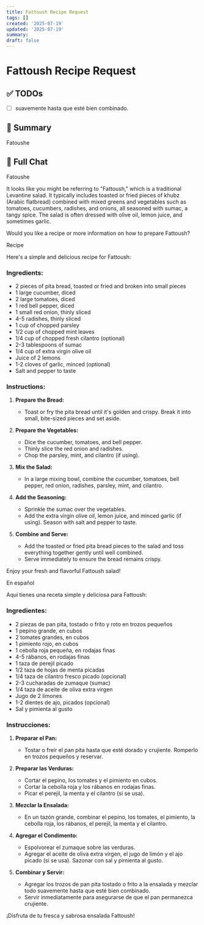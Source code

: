 ```yaml
---
title: Fattoush Recipe Request
tags: []
created: '2025-07-19'
updated: '2025-07-19'
summary:
draft: false
---
```


# Fattoush Recipe Request

## ✅ TODOs
- [ ] suavemente hasta que esté bien combinado.

## 📌 Summary
Fatoushe

## 🧠 Full Chat


Fatoushe 



It looks like you might be referring to "Fattoush," which is a traditional Levantine salad. It typically includes toasted or fried pieces of khubz (Arabic flatbread) combined with mixed greens and vegetables such as tomatoes, cucumbers, radishes, and onions, all seasoned with sumac, a tangy spice. The salad is often dressed with olive oil, lemon juice, and sometimes garlic.

Would you like a recipe or more information on how to prepare Fattoush?

Recipe

Here's a simple and delicious recipe for Fattoush:

### Ingredients:
- 2 pieces of pita bread, toasted or fried and broken into small pieces
- 1 large cucumber, diced
- 2 large tomatoes, diced
- 1 red bell pepper, diced
- 1 small red onion, thinly sliced
- 4-5 radishes, thinly sliced
- 1 cup of chopped parsley
- 1/2 cup of chopped mint leaves
- 1/4 cup of chopped fresh cilantro (optional)
- 2-3 tablespoons of sumac
- 1/4 cup of extra virgin olive oil
- Juice of 2 lemons
- 1-2 cloves of garlic, minced (optional)
- Salt and pepper to taste

### Instructions:

1. **Prepare the Bread:**
   - Toast or fry the pita bread until it's golden and crispy. Break it into small, bite-sized pieces and set aside.

2. **Prepare the Vegetables:**
   - Dice the cucumber, tomatoes, and bell pepper.
   - Thinly slice the red onion and radishes.
   - Chop the parsley, mint, and cilantro (if using).

3. **Mix the Salad:**
   - In a large mixing bowl, combine the cucumber, tomatoes, bell pepper, red onion, radishes, parsley, mint, and cilantro.

4. **Add the Seasoning:**
   - Sprinkle the sumac over the vegetables.
   - Add the extra virgin olive oil, lemon juice, and minced garlic (if using). Season with salt and pepper to taste.

5. **Combine and Serve:**
   - Add the toasted or fried pita bread pieces to the salad and toss everything together gently until well combined.
   - Serve immediately to ensure the bread remains crispy.

Enjoy your fresh and flavorful Fattoush salad!

En español

Aquí tienes una receta simple y deliciosa para Fattoush:

### Ingredientes:
- 2 piezas de pan pita, tostado o frito y roto en trozos pequeños
- 1 pepino grande, en cubos
- 2 tomates grandes, en cubos
- 1 pimiento rojo, en cubos
- 1 cebolla roja pequeña, en rodajas finas
- 4-5 rábanos, en rodajas finas
- 1 taza de perejil picado
- 1/2 taza de hojas de menta picadas
- 1/4 taza de cilantro fresco picado (opcional)
- 2-3 cucharadas de zumaque (sumac)
- 1/4 taza de aceite de oliva extra virgen
- Jugo de 2 limones
- 1-2 dientes de ajo, picados (opcional)
- Sal y pimienta al gusto

### Instrucciones:

1. **Preparar el Pan:**
   - Tostar o freír el pan pita hasta que esté dorado y crujiente. Romperlo en trozos pequeños y reservar.

2. **Preparar las Verduras:**
   - Cortar el pepino, los tomates y el pimiento en cubos.
   - Cortar la cebolla roja y los rábanos en rodajas finas.
   - Picar el perejil, la menta y el cilantro (si se usa).

3. **Mezclar la Ensalada:**
   - En un tazón grande, combinar el pepino, los tomates, el pimiento, la cebolla roja, los rábanos, el perejil, la menta y el cilantro.

4. **Agregar el Condimento:**
   - Espolvorear el zumaque sobre las verduras.
   - Agregar el aceite de oliva extra virgen, el jugo de limón y el ajo picado (si se usa). Sazonar con sal y pimienta al gusto.

5. **Combinar y Servir:**
   - Agregar los trozos de pan pita tostado o frito a la ensalada y mezclar todo suavemente hasta que esté bien combinado.
   - Servir inmediatamente para asegurarse de que el pan permanezca crujiente.

¡Disfruta de tu fresca y sabrosa ensalada Fattoush!